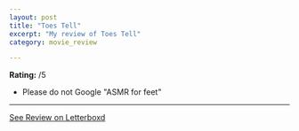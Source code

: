 ```yaml
---
layout: post
title: "Toes Tell"
excerpt: "My review of Toes Tell"
category: movie_review

---
```


**Rating:** /5

* Please do not Google "ASMR for feet"

<hr>

[See Review on Letterboxd](https://boxd.it/9jkfRR)
